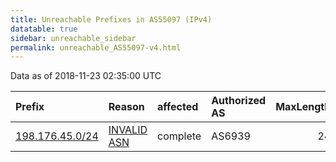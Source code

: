 ```yaml
---
title: Unreachable Prefixes in AS55097 (IPv4)
datatable: true
sidebar: unreachable_sidebar
permalink: unreachable_AS55097-v4.html
---
```


Data as of 2018-11-23 02:35:00 UTC


<div class="datatable-begin"></div>

| Prefix                                                   | Reason                                                                                                 | affected   | Authorized AS   |   MaxLength | Anchor                           |   unreachable /24s |
|:---------------------------------------------------------|:-------------------------------------------------------------------------------------------------------|:-----------|:----------------|------------:|:---------------------------------|-------------------:|
| [198.176.45.0/24](https://stat.ripe.net/198.176.45.0/24) | [INVALID ASN](https://rpki-validator.ripe.net/announcement-preview?asn=AS55097&prefix=198.176.45.0/24) | complete   | AS6939          |          24 | [ARIN](unreachable_ARIN-v4.html) |                  1 |

<div class="datatable-end"></div>